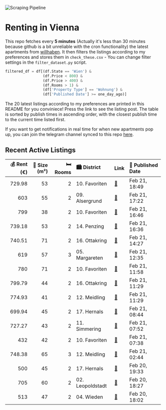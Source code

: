 ![Scraping Pipeline](https://github.com/AthomsG/renting-in-vienna/actions/workflows/run_pipeline.yml/badge.svg)


# Renting in Vienna

This repo fetches every **5 minutes** (Actually it's less than 30 minutes because github is a bit unreliable with the cron functionality) the latest apartments from [willhaben](https://www.willhaben.at/).
It then filters the listings according to my preferences and stores them in `check_these.csv` - You can change filter settings in the `filter_dataset.py` script.

```python
filtered_df = df[(df.State == 'Wien') & 
                 (df.Price < 800) &
                 (df.Price > 400) &
                 (df.Rooms > 1) &
                 (df['Property Type'] == 'Wohnung') &
                 (df['Published Date'] >= one_day_ago)]
```

The 20 latest listings according to my preferences are printed in this README for you conviniece! Press the link to see the listing post.
The table is sorted by publish times in ascending order, with the closest publish time to the current time listed first.

If you want to get notifications in real time for when new apartments pop up, you can join the telegram channel synced to this repo [here](https://t.me/+1HPAYOf5BSsyNTlk).

## Recent Active Listings

|   💰 Rent (€) |   📏 Size (m²) |   🛏️ Rooms | 🏙️ District      | Link                                                                                                                                                                                                                                                                         | 📅 Published Date   |
|-------------:|--------------:|-----------:|:-----------------|:-----------------------------------------------------------------------------------------------------------------------------------------------------------------------------------------------------------------------------------------------------------------------------|:-------------------|
|       729.98 |            53 |          2 | 10. Favoriten    | [🔗](https://www.willhaben.at/iad/immobilien/d/mietwohnungen/wien/wien-1100-favoriten/sehr-sch%C3%B6ne-2-zimmer-wohnung-mit-balkon%21-2011185545/)                                                                                                                            | Feb 21, 18:49      |
|       603    |            55 |          2 | 09. Alsergrund   | [🔗](https://www.willhaben.at/iad/immobilien/d/mietwohnungen/wien/wien-1090-alsergrund/1090:-55m%C2%B2-altbau-befr.-603---%3B-hwb-1552-489782661/)                                                                                                                            | Feb 21, 17:22      |
|       799    |            38 |          2 | 10. Favoriten    | [🔗](https://www.willhaben.at/iad/immobilien/d/mietwohnungen/wien/wien-1100-favoriten/1100-wien---wohnen-am-erlachpark---6ter-liftstock---garagenplatz-inklusive-1331806037/)                                                                                                 | Feb 21, 16:46      |
|       739.18 |            53 |          2 | 14. Penzing      | [🔗](https://www.willhaben.at/iad/immobilien/d/mietwohnungen/wien/wien-1140-penzing/n%C3%A4he-hanuschkrankenhaus:-gem%C3%BCtliche-2-zimmer--altbauwohnung-befristet-854143881/)                                                                                               | Feb 21, 16:36      |
|       740.51 |            71 |          2 | 16. Ottakring    | [🔗](https://www.willhaben.at/iad/immobilien/d/mietwohnungen/wien/wien-1160-ottakring/charmante-altbauwohnung-im-16.-wiener-bezirk-1494292241/)                                                                                                                               | Feb 21, 14:27      |
|       619    |            57 |          3 | 05. Margareten   | [🔗](https://www.willhaben.at/iad/immobilien/d/mietwohnungen/wien/wien-1050-margareten/gemeindewohnung-direktvergabe-vmd-bis-30.11.2024-1146780432/)                                                                                                                          | Feb 21, 12:35      |
|       780    |            71 |          2 | 10. Favoriten    | [🔗](https://www.willhaben.at/iad/immobilien/d/mietwohnungen/wien/wien-1100-favoriten/hofseitige-2-zimmerwohnung-mit-allen-nebenr%C3%A4umen%2A%2A%2Aunbefristet%2A%2A%2A-1781169223/)                                                                                         | Feb 21, 11:58      |
|       799.79 |            44 |          2 | 16. Ottakring    | [🔗](https://www.willhaben.at/iad/immobilien/d/mietwohnungen/wien/wien-1160-ottakring/attraktive-und-sch%C3%B6ne-2-zimmer-wohnung-in-der-r%C3%B6mergasse%21-1971283728/)                                                                                                      | Feb 21, 11:29      |
|       774.93 |            41 |          2 | 12. Meidling     | [🔗](https://www.willhaben.at/iad/immobilien/d/mietwohnungen/wien/wien-1120-meidling/neubau-wohnung-inkl.-praktischer-k%C3%BCche-mit-dem-vorteil-ausgew%C3%A4hlter-nachbarschaft%21-einzigartige-wohnatmosph%C3%A4re-dank-balkon-und-1a-infrastruktur%21-1590344910/)         | Feb 21, 11:29      |
|       699.94 |            45 |          2 | 17. Hernals      | [🔗](https://www.willhaben.at/iad/immobilien/d/mietwohnungen/wien/wien-1170-hernals/sch%C3%B6ne-2-zimmer-wohnung-in-hernals-1771799327/)                                                                                                                                      | Feb 21, 08:44      |
|       727.27 |            43 |          2 | 11. Simmering    | [🔗](https://www.willhaben.at/iad/immobilien/d/mietwohnungen/wien/wien-1110-simmering/11.hugogasse---unbefristete-provisionsfreie-2-zimmer-neubaumiete-in-u3-n%C3%A4he-1327292696/)                                                                                           | Feb 21, 07:52      |
|       432    |            42 |          2 | 10. Favoriten    | [🔗](https://www.willhaben.at/iad/immobilien/d/mietwohnungen/wien/wien-1100-favoriten/direktvergabe-wiener-wohnen-ticket-31.12.2024-1147334553/)                                                                                                                              | Feb 21, 07:38      |
|       748.38 |            65 |          3 | 12. Meidling     | [🔗](https://www.willhaben.at/iad/immobilien/d/mietwohnungen/wien/wien-1120-meidling/unbefristete-ger%C3%A4umige-3-zimmer-wohnung-in-hetzendorf---gr%C3%BCn-und-ruhig-1147594750/)                                                                                            | Feb 21, 02:44      |
|       500    |            45 |          2 | 17. Hernals      | [🔗](https://www.willhaben.at/iad/immobilien/d/mietwohnungen/wien/wien-1170-hernals/%21%21-bitte-beschreibungstext-vor-anfrage-vollst%C3%A4ndig-lesen%21%21-unbefristete-renovierte-teilm%C3%B6blierte-altbau--mietwohnung-mit-freifl%C3%A4che---vorschlagerecht-2017798161/) | Feb 20, 19:33      |
|       705    |            60 |          2 | 02. Leopoldstadt | [🔗](https://www.willhaben.at/iad/immobilien/d/mietwohnungen/wien/wien-1020-leopoldstadt/2-zimmer-wohnung-nordbahnviertel-2089712964/)                                                                                                                                        | Feb 20, 18:27      |
|       513    |            47 |          2 | 04. Wieden       | [🔗](https://www.willhaben.at/iad/immobilien/d/mietwohnungen/wien/wien-1040-wieden/direktvergabe-gemeindewohnung-1850071438/)                                                                                                                                                 | Feb 20, 18:02      |

